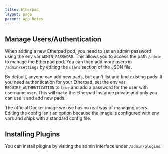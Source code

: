 ```yaml
---
title: Etherpad
layout: page
parent: App Notes
---
```


## Manage Users/Authentication

When adding a new Etherpad pod, you need to set an admin password using the env var `ADMIN_PASSWORD`. This allows you to access the path `/admin` to manage the Etherpad pod. You can then add more users in `/admin/settings` by editing the `users` section of the JSON file.

By default, anyone can add new pads, but can't list and find existing pads. If you need authentication for your Etherpad, set the env var `REQUIRE_AUTHENTICATION` to `true` and add a password for the user with username `user`. This will make the Etherpad instance private and only you can use it and add new pads.

The official Docker image we use has no real way of managing users. Editing the config isn't an option because the image is configured with env vars and ships with a standard config file.


## Installing Plugins

You can install plugins by visiting the admin interface under `/admin/plugins`.